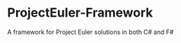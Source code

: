 ProjectEuler-Framework
======================

A framework for Project Euler solutions in both C# and F#